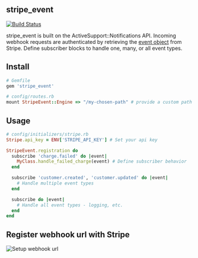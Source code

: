 ## stripe_event

[![Build Status](https://secure.travis-ci.org/integrallis/stripe_event.png?branch=master)](http://travis-ci.org/integrallis/stripe_event)

stripe_event is built on the ActiveSupport::Notifications API. Incoming webhook requests are authenticated by retrieving the [event object](https://stripe.com/docs/api?lang=ruby#event_object) from Stripe. Define subscriber blocks to handle one, many, or all event types.

## Install

```ruby
# Gemfile
gem 'stripe_event'
```

```ruby
# config/routes.rb
mount StripeEvent::Engine => "/my-chosen-path" # provide a custom path
```

## Usage

```ruby
# config/initializers/stripe.rb
Stripe.api_key = ENV['STRIPE_API_KEY'] # Set your api key

StripeEvent.registration do
  subscribe 'charge.failed' do |event|
    MyClass.handle_failed_charge(event) # Define subscriber behavior
  end

  subscribe 'customer.created', 'customer.updated' do |event|
    # Handle multiple event types
  end

  subscribe do |event|
    # Handle all event types - logging, etc.
  end
end
```

## Register webhook url with Stripe

![Setup webhook url](https://raw.github.com/integrallis/stripe_event/master/screenshots/dashboard-webhook.png "webhook setup")
